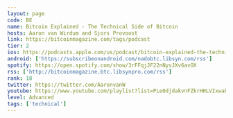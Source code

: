 ```yaml
---
layout: page
code: BE
name: Bitcoin Explained - The Technical Side of Bitcoin
hosts: Aaron van Wirdum and Sjors Provoost
link: https://bitcoinmagazine.com/tags/podcast
tier: 2
ios: https://podcasts.apple.com/us/podcast/bitcoin-explained-the-technical-side-of-bitcoin/id1532957243
android: ['https://subscribeonandroid.com/nadobtc.libsyn.com/rss']
spotify: https://open.spotify.com/show/3rFFqjJF22nNyvJXv6avOX
rss: ['http://bitcoinmagazine.btc.libsynpro.com/rss']
rank: 18
twitter: https://twitter.com/AaronvanW
youtube: https://www.youtube.com/playlist?list=PLe0djdakvnFZkrHHLVIxwaB0sz9zKRp12
level: Advanced
tags: ['technical']
---
```

